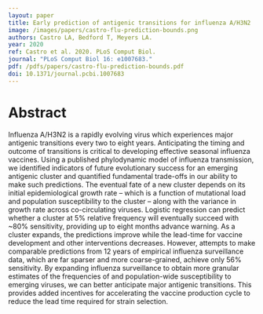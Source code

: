 ```yaml
---
layout: paper
title: Early prediction of antigenic transitions for influenza A/H3N2
image: /images/papers/castro-flu-prediction-bounds.png
authors: Castro LA, Bedford T, Meyers LA.
year: 2020
ref: Castro et al. 2020. PLoS Comput Biol.
journal: "PLoS Comput Biol 16: e1007683."
pdf: /pdfs/papers/castro-flu-prediction-bounds.pdf
doi: 10.1371/journal.pcbi.1007683
---
```


# Abstract

Influenza A/H3N2 is a rapidly evolving virus which experiences major antigenic transitions every two to eight years. Anticipating the timing and outcome of transitions is critical to developing effective seasonal influenza vaccines. Using a published phylodynamic model of influenza transmission, we identified indicators of future evolutionary success for an emerging antigenic cluster and quantified fundamental trade-offs in our ability to make such predictions. The eventual fate of a new cluster depends on its initial epidemiological growth rate – which is a function of mutational load and population susceptibility to the cluster – along with the variance in growth rate across co-circulating viruses. Logistic regression can predict whether a cluster at 5% relative frequency will eventually succeed with ~80% sensitivity, providing up to eight months advance warning. As a cluster expands, the predictions improve while the lead-time for vaccine development and other interventions decreases. However, attempts to make comparable predictions from 12 years of empirical influenza surveillance data, which are far sparser and more coarse-grained, achieve only 56% sensitivity. By expanding influenza surveillance to obtain more granular estimates of the frequencies of and population-wide susceptibility to emerging viruses, we can better anticipate major antigenic transitions. This provides added incentives for accelerating the vaccine production cycle to reduce the lead time required for strain selection.

